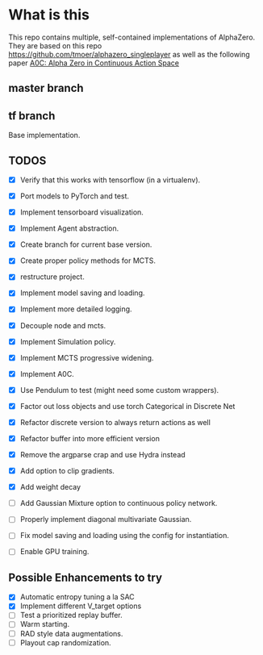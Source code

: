 # What is this
This repo contains multiple, self-contained implementations of AlphaZero. 
They are based on this repo https://github.com/tmoer/alphazero_singleplayer
as well as the following paper [A0C: Alpha Zero in Continuous Action Space](https://arxiv.org/pdf/1805.09613.pdf)

## master branch

## tf branch
Base implementation.  

## TODOS
- [x] Verify that this works with tensorflow (in a virtualenv).
- [x] Port models to PyTorch and test.
- [x] Implement tensorboard visualization.
- [x] Implement Agent abstraction.
- [x] Create branch for current base version.
- [x] Create proper policy methods for MCTS.
- [x] restructure project.
- [x] Implement model saving and loading.
- [x] Implement more detailed logging.
- [x] Decouple node and mcts.
- [x] Implement Simulation policy.
- [x] Implement MCTS progressive widening.
- [x] Implement A0C.
- [x] Use Pendulum to test (might need some custom wrappers).
- [x] Factor out loss objects and use torch Categorical in Discrete Net
- [x] Refactor discrete version to always return actions as well
- [x] Refactor buffer into more efficient version
- [x] Remove the argparse crap and use Hydra instead
- [x] Add option to clip gradients.
- [x] Add weight decay
- [ ] Add Gaussian Mixture option to continuous policy network.
- [ ] Properly implement diagonal multivariate Gaussian.
- [ ] Fix model saving and loading using the config for instantiation.
- [ ] Enable GPU training.


## Possible Enhancements to try
- [x] Automatic entropy tuning a la SAC
- [x] Implement different V_target options
- [ ] Test a prioritized replay buffer.
- [ ] Warm starting.
- [ ] RAD style data augmentations.
- [ ] Playout cap randomization.
